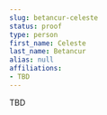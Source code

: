 ```yaml
---
slug: betancur-celeste
status: proof
type: person
first_name: Celeste
last_name: Betancur
alias: null
affiliations:
- TBD
---
```


TBD

